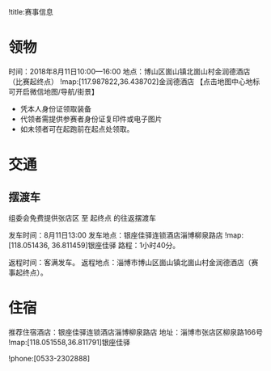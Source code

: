 !title:赛事信息

# 领物
时间：2018年8月11日10:00—16:00
地点：博山区崮山镇北崮山村金润德酒店（比赛起终点）
!map:[117.987822,36.438702]金润德酒店
【点击地图中心地标可开启微信地图/导航/街景】

* 凭本人身份证领取装备
* 代领者需提供参赛者身份证复印件或电子图片
* 如未领者可在起跑前在起点处领取。

# 交通
## 摆渡车
组委会免费提供张店区 至 起终点 的往返摆渡车

发车时间：8月11日13:00
发车地点：银座佳驿连锁酒店淄博柳泉路店
!map:[118.051436, 36.811459]银座佳驿
路程：1小时40分。

返程时间：客满发车。
返程地点：淄博市博山区崮山镇北崮山村金润德酒店（赛事起终点）。

# 住宿
推荐住宿酒店：银座佳驿连锁酒店淄博柳泉路店
地址：淄博市张店区柳泉路166号
!map:[118.051558,36.811791]银座佳驿

!phone:[0533-2302888]
